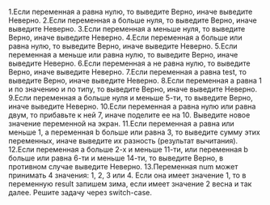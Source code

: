 1.Если переменная a равна нулю, то выведите Верно, иначе выведите Неверно.
2.Если переменная a больше нуля, то выведите Верно, иначе выведите Неверно.
3.Если переменная a меньше нуля, то выведите Верно, иначе выведите Неверно.
4.Если переменная a больше или равна нулю, то выведите Верно, иначе выведите Неверно.
5.Если переменная a меньше или равна нулю, то выведите Верно, иначе выведите Неверно.
6.Если переменная a не равна нулю, то выведите Верно, иначе выведите Неверно.
7.Если переменная a равна test, то выведите Верно, иначе выведите Неверно.
8.Если переменная a равна 1 и по значению и по типу, то выведите Верно, иначе выведите Неверно.
9.Если переменная a больше нуля и меньше 5-ти, то выведите Верно, иначе выведите Неверно.
10.Если переменная a равна нулю или равна двум, то прибавьте к ней 7, иначе поделите ее на 10. Выведите новое значение переменной на экран.
11.Если переменная a равна или меньше 1, а переменная b больше или равна 3, то выведите сумму этих переменных, иначе выведите их разность (результат вычитания).
12.Если переменная a больше 2-х и меньше 11-ти, или переменная b больше или равна 6-ти и меньше 14-ти, то выведите Верно, в противном случае выведите Неверно.
13.Переменная num может принимать 4 значения: 1, 2, 3 или 4. Если она имеет значение 1, то в переменную result запишем зима, если имеет значение 2  весна и так далее. Решите задачу через switch-case.